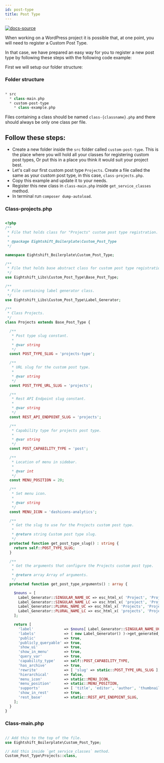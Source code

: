 ```yaml
---
id: post-type
title: Post Type
---
```


[![docs-source](https://img.shields.io/badge/source-eigthshift--libs-blue?style=for-the-badge&logo=php&labelColor=2a2a2a)](https://github.com/infinum/eightshift-libs/blob/develop/src/custom-post-type/class-base-post-type.php)

When working on a WordPress project it is possible that, at one point, you will need to register a Custom Post Type.

In that case, we have prepared an easy way for you to register a new post type by following these steps with the following code example:

First we will setup our folder structure:

### Folder structure

```php

* src
  * class-main.php
  * custom-post-type
    * class-example.php

```
Files containing a class should be named `class-{classname}.php` and there should always be only one class per file.

## Follow these steps:
* Create a new folder inside the `src` folder called `custom-post-type`. This is the place where you will hold all your classes for registering custom post types, Or put this in a place you think it would suit your project best.
* Let's call our first custom post type `Projects`. Create a file called the same as your custom post type, in this case, `class-projects.php`.
* Copy this example and update it to your needs.
* Register this new class in `class-main.php` inside `get_service_classes` method.
* In terminal run `composer dump-autoload`.

### Class-projects.php

```php

<?php
/**
 * File that holds class for "Projects" custom post type registration.
 *
 * @package Eightshift_Boilerplate\Custom_Post_Type
 */

namespace Eightshift_Boilerplate\Custom_Post_Type;

/**
 * File that holds base abstract class for custom post type registration.
 */
use Eightshift_Libs\Custom_Post_Type\Base_Post_Type;

/**
 * File containing label generator class.
 */
use Eightshift_Libs\Custom_Post_Type\Label_Generator;

/**
 * Class Projects.
 */
class Projects extends Base_Post_Type {

  /**
   * Post type slug constant.
   *
   * @var string
   */
  const POST_TYPE_SLUG = 'projects-type';

  /**
   * URL slug for the custom post type.
   *
   * @var string
   */
  const POST_TYPE_URL_SLUG = 'projects';

  /**
   * Rest API Endpoint slug constant.
   *
   * @var string
   */
  const REST_API_ENDPOINT_SLUG = 'projects';

  /**
   * Capability type for projects post type.
   *
   * @var string
   */
  const POST_CAPABILITY_TYPE = 'post';

  /**
   * Location of menu in sidebar.
   *
   * @var int
   */
  const MENU_POSITION = 20;

  /**
   * Set menu icon.
   *
   * @var string
   */
  const MENU_ICON = 'dashicons-analytics';

  /**
   * Get the slug to use for the Projects custom post type.
   *
   * @return string Custom post type slug.
   */
  protected function get_post_type_slug() : string {
    return self::POST_TYPE_SLUG;
  }

  /**
   * Get the arguments that configure the Projects custom post type.
   *
   * @return array Array of arguments.
   */
  protected function get_post_type_arguments() : array {

    $nouns = [
      Label_Generator::SINGULAR_NAME_UC => esc_html_x( 'Project', 'Projects post uppercase singular name', 'eightshift-boilerplate' ),
      Label_Generator::SINGULAR_NAME_LC => esc_html_x( 'project', 'Projects post lowercase singular name', 'eightshift-boilerplate' ),
      Label_Generator::PLURAL_NAME_UC => esc_html_x( 'Projects', 'Projects post uppercase plural name', 'eightshift-boilerplate' ),
      Label_Generator::PLURAL_NAME_LC => esc_html_x( 'projects', 'Projects post lowercase plural name', 'eightshift-boilerplate' ),
    ];

    return [
      'label'              => $nouns[ Label_Generator::SINGULAR_NAME_UC ],
      'labels'             => ( new Label_Generator() )->get_generated_labels( $nouns ),
      'public'             => true,
      'publicly_queryable' => true,
      'show_ui'            => true,
      'show_in_menu'       => true,
      'query_var'          => true,
      'capability_type'    => self::POST_CAPABILITY_TYPE,
      'has_archive'        => true,
      'rewrite'            => [ 'slug' => static::POST_TYPE_URL_SLUG ],
      'hierarchical'       => false,
      'menu_icon'          => static::MENU_ICON,
      'menu_position'      => static::MENU_POSITION,
      'supports'           => [ 'title', 'editor', 'author', 'thumbnail', 'excerpt', 'comments' ],
      'show_in_rest'       => true,
      'rest_base'          => static::REST_API_ENDPOINT_SLUG,
    ];
  }
}

```

### Class-main.php

```php

// Add this to the top of the file.
use Eightshift_Boilerplate\Custom_Post_Type;

// Add this inside `get_service_classes` method.
Custom_Post_Type\Projects::class,

```
